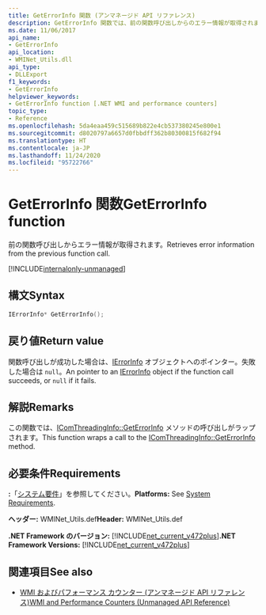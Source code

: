 ```yaml
---
title: GetErrorInfo 関数 (アンマネージド API リファレンス)
description: GetErrorInfo 関数では、前の関数呼び出しからのエラー情報が取得されます。
ms.date: 11/06/2017
api_name:
- GetErrorInfo
api_location:
- WMINet_Utils.dll
api_type:
- DLLExport
f1_keywords:
- GetErrorInfo
helpviewer_keywords:
- GetErrorInfo function [.NET WMI and performance counters]
topic_type:
- Reference
ms.openlocfilehash: 5da4eaa459c515689b822e4cb537380245e800e1
ms.sourcegitcommit: d8020797a6657d0fbbdff362b80300815f682f94
ms.translationtype: HT
ms.contentlocale: ja-JP
ms.lasthandoff: 11/24/2020
ms.locfileid: "95722766"
---
```

# <a name="geterrorinfo-function"></a><span data-ttu-id="d8405-103">GetErrorInfo 関数</span><span class="sxs-lookup"><span data-stu-id="d8405-103">GetErrorInfo function</span></span>

<span data-ttu-id="d8405-104">前の関数呼び出しからエラー情報が取得されます。</span><span class="sxs-lookup"><span data-stu-id="d8405-104">Retrieves error information from the previous function call.</span></span>  
  
[!INCLUDE[internalonly-unmanaged](../../../../includes/internalonly-unmanaged.md)]
  
## <a name="syntax"></a><span data-ttu-id="d8405-105">構文</span><span class="sxs-lookup"><span data-stu-id="d8405-105">Syntax</span></span>  
  
```cpp  
IErrorInfo* GetErrorInfo();
```  

## <a name="return-value"></a><span data-ttu-id="d8405-106">戻り値</span><span class="sxs-lookup"><span data-stu-id="d8405-106">Return value</span></span>

<span data-ttu-id="d8405-107">関数呼び出しが成功した場合は、[IErrorInfo](/previous-versions/windows/desktop/api/oaidl/nn-oaidl-ierrorinfo) オブジェクトへのポインター。失敗した場合は `null`。</span><span class="sxs-lookup"><span data-stu-id="d8405-107">An pointer to an [IErrorInfo](/previous-versions/windows/desktop/api/oaidl/nn-oaidl-ierrorinfo) object if the function call succeeds, or `null` if it fails.</span></span>
  
## <a name="remarks"></a><span data-ttu-id="d8405-108">解説</span><span class="sxs-lookup"><span data-stu-id="d8405-108">Remarks</span></span>

<span data-ttu-id="d8405-109">この関数では、[IComThreadingInfo::GetErrorInfo](/windows/desktop/api/objidlbase/nf-objidlbase-icomthreadinginfo-getcurrentapartmenttype) メソッドの呼び出しがラップされます。</span><span class="sxs-lookup"><span data-stu-id="d8405-109">This function wraps a call to the [IComThreadingInfo::GetErrorInfo](/windows/desktop/api/objidlbase/nf-objidlbase-icomthreadinginfo-getcurrentapartmenttype) method.</span></span>

## <a name="requirements"></a><span data-ttu-id="d8405-110">必要条件</span><span class="sxs-lookup"><span data-stu-id="d8405-110">Requirements</span></span>  

 <span data-ttu-id="d8405-111">**:**「[システム要件](../../get-started/system-requirements.md)」を参照してください。</span><span class="sxs-lookup"><span data-stu-id="d8405-111">**Platforms:** See [System Requirements](../../get-started/system-requirements.md).</span></span>  
  
 <span data-ttu-id="d8405-112">**ヘッダー:** WMINet_Utils.def</span><span class="sxs-lookup"><span data-stu-id="d8405-112">**Header:** WMINet_Utils.def</span></span>  
  
 <span data-ttu-id="d8405-113">**.NET Framework のバージョン:** [!INCLUDE[net_current_v472plus](../../../../includes/net-current-v472plus.md)]</span><span class="sxs-lookup"><span data-stu-id="d8405-113">**.NET Framework Versions:** [!INCLUDE[net_current_v472plus](../../../../includes/net-current-v472plus.md)]</span></span>  
  
## <a name="see-also"></a><span data-ttu-id="d8405-114">関連項目</span><span class="sxs-lookup"><span data-stu-id="d8405-114">See also</span></span>

- [<span data-ttu-id="d8405-115">WMI およびパフォーマンス カウンター (アンマネージド API リファレンス)</span><span class="sxs-lookup"><span data-stu-id="d8405-115">WMI and Performance Counters (Unmanaged API Reference)</span></span>](index.md)
